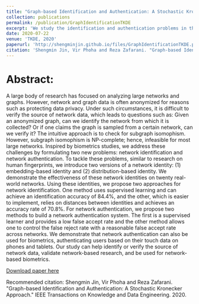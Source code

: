 ```yaml
---
title: "Graph-based Identification and Authentication: A Stochastic Kronecker Approach"
collection: publications
permalink: /publication/GraphIdentificationTKDE
excerpt: 'We study the identification and authentication problems in the graph settings. We demonstrate the method can be used for biometrics, authenticating users based on their touch data on phones and tablets.'
date: 2020-07-22
venue: 'TKDE, 2020'
paperurl: 'http://shengminjin.github.io/files/GraphIdentificationTKDE.pdf'
citation: 'Shengmin Jin, Vir Phoha and Reza Zafarani. "Graph-based Identification and Authentication: A Stochastic Kronecker Approach." IEEE Transactions on Knowledge and Data Engineering. 2020.'
---
```

Abstract:
======
A large body of research has focused on analyzing large networks and graphs. However, network and graph data is often anonymized for reasons such as protecting data privacy. Under such circumstances, it is difficult to verify the source of network data, which leads to questions such as: Given an anonymized graph, can we identify the network from which it is collected? Or if one claims the graph is sampled from a certain network, can we verify it? The intuitive approach is to check for subgraph isomophism. However, subgraph isomophism is NP-complete; hence, infeasible for most large networks. Inspired by biometrics studies, we address these challenges by formulating two new problems: network identification and network authentication. To tackle these problems, similar to research on human fingerprints, we introduce two versions of a network identity: (1) embedding-based identity and (2) distribution-based identity. We demonstrate the effectiveness of these network identities on twenty real-world networks. Using these identities, we propose two approaches for network identification. One method uses supervised learning and can achieve an identification accuracy of 84.4%, and the other, which is easier to implement, relies on distances between identities and achieves an accuracy rate of 70.8%. For network authentication, we propose two methods to build a network authentication system. The first is a supervised learner and provides a low false accept rate and the other method allows one to control the false reject rate with a reasonable false accept rate across networks. We demonstrate that network authentication can also be used for biometrics, authenticating users based on their touch data on phones and tablets. Our study can help identify or verify the source of network data, validate network-based research, and be used for network-based biometrics.

[Download paper here](http://shengminjin.github.io/files/GraphIdentificationTKDE.pdf)

Recommended citation: Shengmin Jin, Vir Phoha and Reza Zafarani. "Graph-based Identification and Authentication: A Stochastic Kronecker Approach." IEEE Transactions on Knowledge and Data Engineering. 2020.

